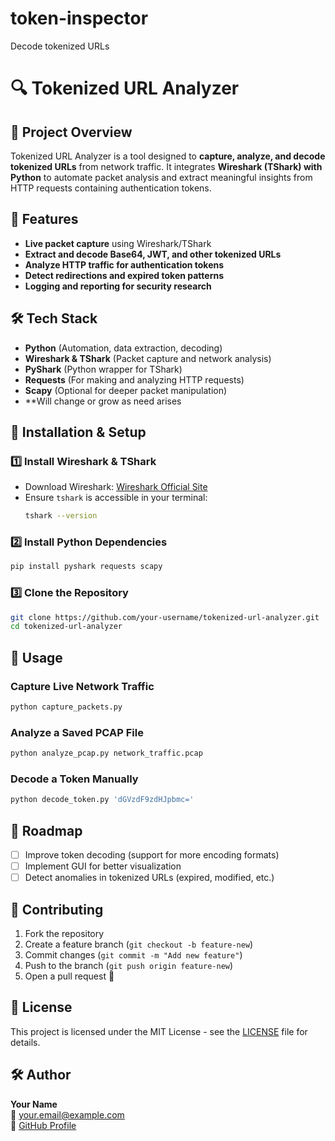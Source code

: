 # token-inspector
Decode tokenized URLs 

# 🔍 Tokenized URL Analyzer

## 📌 Project Overview
Tokenized URL Analyzer is a tool designed to **capture, analyze, and decode tokenized URLs** from network traffic. It integrates **Wireshark (TShark) with Python** to automate packet analysis and extract meaningful insights from HTTP requests containing authentication tokens.

## 🚀 Features
- **Live packet capture** using Wireshark/TShark
- **Extract and decode Base64, JWT, and other tokenized URLs**
- **Analyze HTTP traffic for authentication tokens**
- **Detect redirections and expired token patterns**
- **Logging and reporting for security research**

## 🛠️ Tech Stack
- **Python** (Automation, data extraction, decoding)
- **Wireshark & TShark** (Packet capture and network analysis)
- **PyShark** (Python wrapper for TShark)
- **Requests** (For making and analyzing HTTP requests)
- **Scapy** (Optional for deeper packet manipulation)
- **Will change or grow as need arises

## 📂 Installation & Setup
### 1️⃣ Install Wireshark & TShark
- Download Wireshark: [Wireshark Official Site](https://www.wireshark.org/download.html)
- Ensure `tshark` is accessible in your terminal:
  ```bash
  tshark --version
  ```

### 2️⃣ Install Python Dependencies
```bash
pip install pyshark requests scapy
```

### 3️⃣ Clone the Repository
```bash
git clone https://github.com/your-username/tokenized-url-analyzer.git
cd tokenized-url-analyzer
```

## 🔎 Usage
### **Capture Live Network Traffic**
```bash
python capture_packets.py
```

### **Analyze a Saved PCAP File**
```bash
python analyze_pcap.py network_traffic.pcap
```

### **Decode a Token Manually**
```bash
python decode_token.py 'dGVzdF9zdHJpbmc='
```

## 📌 Roadmap
- [ ] Improve token decoding (support for more encoding formats)
- [ ] Implement GUI for better visualization
- [ ] Detect anomalies in tokenized URLs (expired, modified, etc.)

## 🤝 Contributing
1. Fork the repository
2. Create a feature branch (`git checkout -b feature-new`)
3. Commit changes (`git commit -m "Add new feature"`)
4. Push to the branch (`git push origin feature-new`)
5. Open a pull request 🚀

## 📜 License
This project is licensed under the MIT License - see the [LICENSE](LICENSE) file for details.

## 🛠️ Author
**Your Name**  
📧 your.email@example.com  
🐙 [GitHub Profile](https://github.com/your-username)
